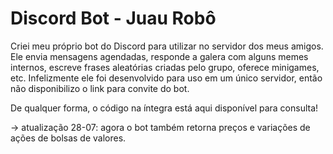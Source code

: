# Discord Bot - Juau Robô

Criei meu próprio bot do Discord para utilizar no servidor dos meus amigos. Ele envia mensagens agendadas, responde a galera com alguns memes internos, escreve frases aleatórias criadas pelo grupo, oferece minigames, etc. Infelizmente ele foi desenvolvido para uso em um único servidor, então não disponibilizo o link para convite do bot. 

De qualquer forma, o código na íntegra está aqui disponível para consulta!

-> atualização 28-07: agora o bot também retorna preços e variações de ações de bolsas de valores.
